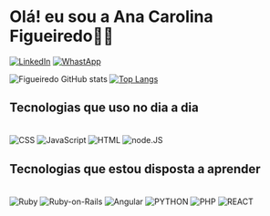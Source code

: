 # Olá! eu sou a Ana Carolina Figueiredo👩‍💻

[![LinkedIn](https://img.shields.io/badge/LinkedIn-0077B5?style=for-the-badge&logo=linkedin&logoColor=white)](http://linkedin.com/in/ana-carolina-figueiredo-silva-b5a17a260)
[![WhastApp](https://img.shields.io/badge/WhatsApp-25D366?style=for-the-badge&logo=whatsapp&logoColor=white)](http://wa.me/5535997181089?text=Olá+Ana+Carolina)

![Figueiredo GitHub stats](https://github-readme-stats.vercel.app/api?username=aninhafigue09&show_icons=true&theme=radical)
[![Top Langs](https://github-readme-stats.vercel.app/api/top-langs/?username=aninhafigue09)](https://github.com/anuraghazra/github-readme-stats)

## Tecnologias que uso no dia a dia

<div style= "display: inline_block"><br/>
<img align="center" alt= CSS src="https://img.shields.io/badge/CSS-239120?&style=for-the-badge&logo=css3&logoColor=white">
<img align="center" alt= JavaScript src="https://img.shields.io/badge/JavaScript-323330?style=for-the-badge&logo=javascript&logoColor=F7DF1E">
  

<img align="center" alt= HTML src="https://img.shields.io/badge/HTML5-E34F26?style=for-the-badge&logo=html5&logoColor=whit">
<img align="center" alt= node.JS src="https://img.shields.io/badge/Node.js-43853D?style=for-the-badge&logo=node.js&logoColor=white">

</div>


## Tecnologias que estou disposta a aprender

<div style=" display: inline_block"><br/>
<img align="center" alt= Ruby src="https://img.shields.io/badge/Ruby-CC342D?style=for-the-badge&logo=ruby&logoColor=white">
<img align="center" alt= Ruby-on-Rails src="https://img.shields.io/badge/Ruby_on_Rails-CC0000?style=for-the-badge&logo=ruby-on-rails&logoColor=white">
<img align="center" alt= Angular src="https://img.shields.io/badge/AngularJS-E23237?style=for-the-badge&logo=angularjs&logoColor=white">

<img align="center" alt= PYTHON src="https://img.shields.io/badge/Python-14354C?style=for-the-badge&logo=python&logoColor=white">
<img align="center" alt= PHP src="https://img.shields.io/badge/PHP-777BB4?style=for-the-badge&logo=php&logoColor=white">
<img align="center" alt= REACT src="https://img.shields.io/badge/React-20232A?style=for-the-badge&logo=react&logoColor=61DAFB">
</div>

